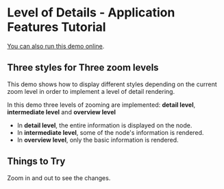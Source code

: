 <!--
 //////////////////////////////////////////////////////////////////////////////
 // @license
 // This demo file is part of yFiles for HTML 2.3.0.3.
 // Use is subject to license terms.
 //
 // Copyright (c) 2000-2020 by yWorks GmbH, Vor dem Kreuzberg 28,
 // 72070 Tuebingen, Germany. All rights reserved.
 //
 //////////////////////////////////////////////////////////////////////////////
-->
# Level of Details - Application Features Tutorial

[You can also run this demo online](https://live.yworks.com/demos/03-tutorial-application-features/level-of-detail-style/index.html).

## Three styles for Three zoom levels

This demo shows how to display different styles depending on the current zoom level in order to implement a level of detail rendering.

In this demo three levels of zooming are implemented: **detail level**, **intermediate level** and **overview level**

- In **detail level**, the entire information is displayed on the node.
- In **intermediate level**, some of the node's information is rendered.
- In **overview level**, only the basic information is rendered.

## Things to Try

Zoom in and out to see the changes.
